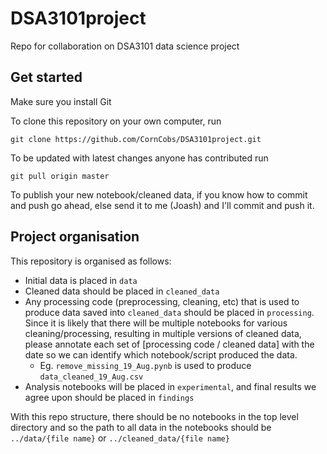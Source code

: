 # DSA3101project
Repo for collaboration on DSA3101 data science project

## Get started

Make sure you install Git

To clone this repository on your own computer, run

```
git clone https://github.com/CornCobs/DSA3101project.git
```

To be updated with latest changes anyone has contributed run 

```
git pull origin master
```

To publish your new notebook/cleaned data, if you know how to commit and push go ahead, else send it to me (Joash) and I'll commit and push it.

## Project organisation

This repository is organised as follows:

* Initial data is placed in `data`
* Cleaned data should be placed in `cleaned_data`
* Any processing code (preprocessing, cleaning, etc) that is used to produce data saved into `cleaned_data` should be placed in `processing`. Since it is likely that there will be multiple notebooks for various cleaning/processing, resulting in multiple versions of cleaned data, please annotate each set of [processing code / cleaned data] with the date so we can identify which notebook/script produced the data.
   * Eg. `remove_missing_19_Aug.pynb` is used to produce `data_cleaned_19_Aug.csv`
* Analysis notebooks will be placed in `experimental`, and final results we agree upon should be placed in `findings`

With this repo structure, there should be no notebooks in the top level directory and so the path to all data in the notebooks should be `../data/{file name}` or `../cleaned_data/{file name}`